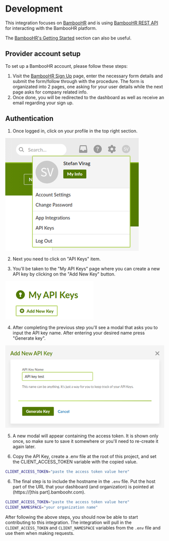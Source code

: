 # Development

This integration focuses on [BambooHR](https://www.bamboohr.com/) and is using
[BambooHR REST API](https://documentation.bamboohr.com/reference) for
interacting with the BambooHR platform.

The
[BambooHR's Getting Started](https://documentation.bamboohr.com/docs/getting-started)
section can also be useful.

## Provider account setup

To set up a BambooHR account, please follow these steps:

1. Visit the [BambooHR Sign Up](https://www.bamboohr.com/signup/) page, enter
   the necessary form details and submit the form/follow through with the
   procedure. The form is organizated into 2 pages, one asking for your user
   details while the next page asks for company related info.
2. Once done, you will be redirected to the dashboard as well as receive an
   email regarding your sign up.

## Authentication

1. Once logged in, click on your profile in the top right section.

![Profile menu](images/profile-menu.png)

2. Next you need to click on "API Keys" item.

3. You'll be taken to the "My API Keys" page where you can create a new API key
   by clicking on the "Add New Key" button.

![Add new key](images/add-new-key.png)

4. After completing the previous step you'll see a modal that asks you to input
   the API key name. After entering your desired name press "Generate key".

![Add new key modal](images/add-new-key-modal.png)

5. A new modal will appear containing the access token. It is shown only once,
   so make sure to save it somewhere or you'll need to re-create it again later.

6. Copy the API Key, create a .env file at the root of this project, and set the
   CLIENT_ACCESS_TOKEN variable with the copied value.

```bash
CLIENT_ACCESS_TOKEN="paste the access token value here"
```

6. The final step is to include the hostname in the `.env` file. Put the host
   part of the URL that your dashboard (and organization) is pointed at
   (https://[this part].bamboohr.com).

```bash
CLIENT_ACCESS_TOKEN="paste the access token value here"
CLIENT_NAMESPACE="your organization name"
```

After following the above steps, you should now be able to start contributing to
this integration. The integration will pull in the `CLIENT_ACCESS_TOKEN` and
`CLIENT_NAMESPACE` variables from the `.env` file and use them when making
requests.
